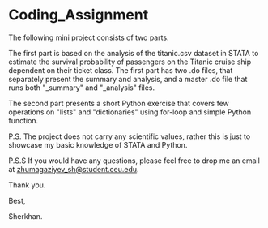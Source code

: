 # Coding_Assignment

The following mini project consists of two parts. 

The first part is based on the analysis of the titanic.csv dataset in STATA to estimate the survival probability of passengers on the Titanic cruise ship dependent on their ticket class. The first part has two .do files, that separately present the summary and analysis, and a master .do file that runs both "_summary" and "_analysis" files. 

The second part presents a short Python exercise that covers few operations on "lists" and "dictionaries" using for-loop and simple Python function.

P.S. The project does not carry any scientific values, rather this is just to showcase my basic knowledge of STATA and Python.

P.S.S If you would have any questions, please feel free to drop me an email at zhumagaziyev_sh@student.ceu.edu.

Thank you. 

Best,

Sherkhan.
